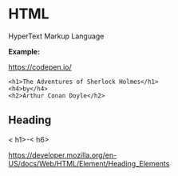 # HTML
HyperText Markup Language

**Example:**

https://codepen.io/

    <h1>The Adventures of Sherlock Holmes</h1>
    <h4>by</h4>
    <h2>Arthur Conan Doyle</h2>

## Heading
< h1>-< h6>

https://developer.mozilla.org/en-US/docs/Web/HTML/Element/Heading_Elements

